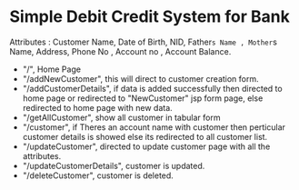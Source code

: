 # Simple Debit Credit System for Bank
Attributes :
Customer Name, Date of Birth, NID, Father`s Name , Mother`s Name, Address, Phone No , Account no , Account Balance.

- "/", Home Page
- "/addNewCustomer", this will direct to customer creation form. 
- "/addCustomerDetails", if data is added successfully then directed to home page or redirected to "NewCustomer" jsp form page, else redirected to home page with new data.
- "/getAllCustomer", show all customer in tabular form
- "/customer", if Theres an account name with customer then perticular customer details is showed else its redirected to all customer list.
- "/updateCustomer", directed to update customer page with all the attributes.
- "/updateCustomerDetails", customer is updated.
- "/deleteCustomer", customer is deleted.
